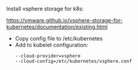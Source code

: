Install vsphere storage for k8s:

https://vmware.github.io/vsphere-storage-for-kubernetes/documentation/existing.html

- Copy config file to /etc/kubernetes
- Add to kubelet configuration:
    ```
    --cloud-provider=vsphere
    --cloud-config=/etc/kubernetes/vsphere.conf
    ```

